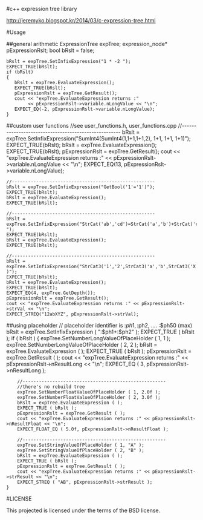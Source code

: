 #c++ expression tree library

http://jeremyko.blogspot.kr/2014/03/c-expression-tree.html

#Usage 

##general arithmetic
    ExpressionTree expTree;
    expression_node* pExpressionRslt;
    bool bRslt = false;

    bRslt = expTree.SetInfixExpression("1 * -2 ");
    EXPECT_TRUE(bRslt);
    if (bRslt)
    {
       bRslt = expTree.EvaluateExpression();
       EXPECT_TRUE(bRslt);
       pExpressionRslt = expTree.GetResult();
       cout << "expTree.EvaluateExpression returns :" 
            << pExpressionRslt->variable.nLongValue << "\n";
       EXPECT_EQ(-2, pExpressionRslt->variable.nLongValue);
    }
##custom user functions 
    //see user_functions.h, user_functions.cpp
    //-----------------------------------------------------
    bRslt = expTree.SetInfixExpression("SumInt4(SumInt4(1,1+1,1+1,2), 1+1, 1+1, 1+1)");
    EXPECT_TRUE(bRslt);
    bRslt = expTree.EvaluateExpression();
    EXPECT_TRUE(bRslt);
    pExpressionRslt = expTree.GetResult();
    cout << "expTree.EvaluateExpression returns :" 
         << pExpressionRslt->variable.nLongValue << "\n";
    EXPECT_EQ(13, pExpressionRslt->variable.nLongValue);
   
    //-----------------------------------------------------
    bRslt = expTree.SetInfixExpression("GetBool('1'='1')");
    EXPECT_TRUE(bRslt);
    bRslt = expTree.EvaluateExpression();
    EXPECT_TRUE(bRslt);
   
    //-----------------------------------------------------
    bRslt = expTree.SetInfixExpression("StrCat('ab','cd')=StrCat('a','b')+StrCat('c','d') ");
    EXPECT_TRUE(bRslt);
    bRslt = expTree.EvaluateExpression();
    EXPECT_TRUE(bRslt);
   
    //-----------------------------------------------------
    bRslt = expTree.SetInfixExpression("StrCat3('1','2',StrCat3('a','b',StrCat3('X','Y','Z')) )");
    EXPECT_TRUE(bRslt);
    bRslt = expTree.EvaluateExpression();
    EXPECT_TRUE(bRslt);
    EXPECT_EQ(4, expTree.GetDepth());
    pExpressionRslt = expTree.GetResult();
    cout << "expTree.EvaluateExpression returns :" << pExpressionRslt->strVal << "\n";
    EXPECT_STREQ("12abXYZ", pExpressionRslt->strVal);

##using placeholder 
    // placeholder identifier is :$ph1, :$ph2, .... :$ph50 (max)
    bRslt = expTree.SetInfixExpression ( ":$ph1+:$ph2" );
    EXPECT_TRUE ( bRslt );
    if ( bRslt )
    {
        expTree.SetNumberLongValueOfPlaceHolder ( 1, 1 );
        expTree.SetNumberLongValueOfPlaceHolder ( 2, 2 );
        bRslt = expTree.EvaluateExpression ( );
        EXPECT_TRUE ( bRslt );
        pExpressionRslt = expTree.GetResult ( );
        cout << "expTree.EvaluateExpression returns :" << pExpressionRslt->nResultLong << "\n";
        EXPECT_EQ ( 3, pExpressionRslt->nResultLong );
        
        //-----------------------------------------------------
        //there's no rebuild tree
        expTree.SetNumberFloatValueOfPlaceHolder ( 1, 2.0f );
        expTree.SetNumberFloatValueOfPlaceHolder ( 2, 3.0f );
        bRslt = expTree.EvaluateExpression ( );
        EXPECT_TRUE ( bRslt );
        pExpressionRslt = expTree.GetResult ( );
        cout << "expTree.EvaluateExpression returns :" << pExpressionRslt->nResultFloat << "\n";
        EXPECT_FLOAT_EQ ( 5.0f, pExpressionRslt->nResultFloat );

        //-----------------------------------------------------
        expTree.SetStringValueOfPlaceHolder ( 1, "A" );
        expTree.SetStringValueOfPlaceHolder ( 2, "B" );
        bRslt = expTree.EvaluateExpression ( );
        EXPECT_TRUE ( bRslt );
        pExpressionRslt = expTree.GetResult ( );
        cout << "expTree.EvaluateExpression returns :" << pExpressionRslt->strResult << "\n";
        EXPECT_STREQ ( "AB", pExpressionRslt->strResult );
    }

#LICENSE

This projected is licensed under the terms of the BSD license.

